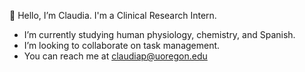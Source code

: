 👋 Hello, I’m Claudia. I'm a Clinical Research Intern. 
- I’m currently studying human physiology, chemistry, and Spanish.
- I’m looking to collaborate on task management.
- You can reach me at claudiap@uoregon.edu
